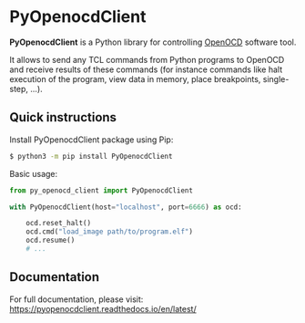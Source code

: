 # PyOpenocdClient

**PyOpenocdClient** is a Python library for controlling [OpenOCD](https://openocd.org)
software tool.

It allows to send any TCL commands from Python programs to OpenOCD and receive results of these commands (for instance commands like halt execution of the program, view data in memory, place breakpoints, single-step, ...).

## Quick instructions

Install PyOpenocdClient package using Pip:

```bash
$ python3 -m pip install PyOpenocdClient
```

Basic usage:

```python
from py_openocd_client import PyOpenocdClient

with PyOpenocdClient(host="localhost", port=6666) as ocd:

    ocd.reset_halt()
    ocd.cmd("load_image path/to/program.elf")
    ocd.resume()
    # ...
```

## Documentation

For full documentation, please visit: https://pyopenocdclient.readthedocs.io/en/latest/

&nbsp;


